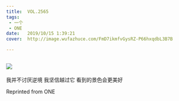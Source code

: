 ```yaml
---
title:	VOL.2565
tags:
 - 一个
 - ONE
date:	2019/10/15 1:39:21
cover:	http://image.wufazhuce.com/FmD7ikmfvGysRZ-P66hxqdbL3B7B

---
```

![](http://image.wufazhuce.com/FmD7ikmfvGysRZ-P66hxqdbL3B7B)
---

我并不讨厌逆境 我坚信越过它 看到的景色会更美好
 
Reprinted from ONE
